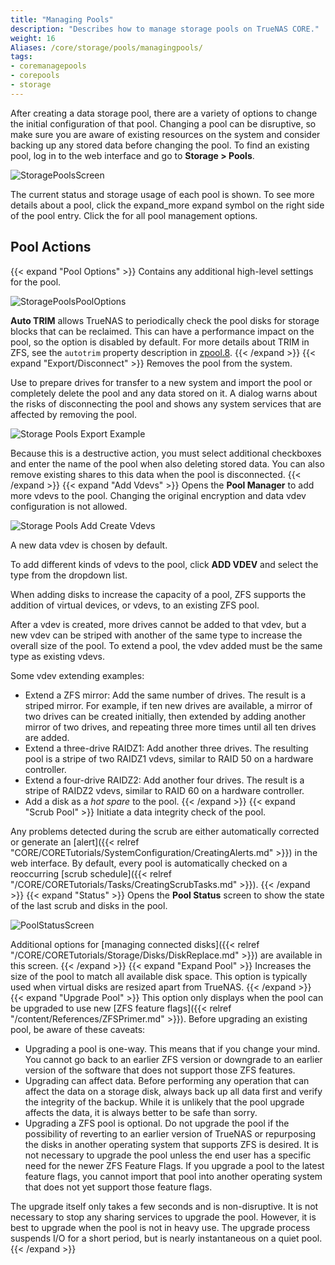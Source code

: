```yaml
---
title: "Managing Pools"
description: "Describes how to manage storage pools on TrueNAS CORE."
weight: 16
Aliases: /core/storage/pools/managingpools/
tags:
- coremanagepools
- corepools
- storage
---
```


After creating a data storage pool, there are a variety of options to change the initial configuration of that pool.
Changing a pool can be disruptive, so make sure you are aware of existing resources on the system and consider backing up any stored data before changing the pool.
To find an existing pool, log in to the web interface and go to **Storage > Pools**.

![StoragePoolsScreen](/images/CORE/Storage/StoragePoolsScreen.png "Storage Pools Screen")

The current status and storage usage of each pool is shown.
To see more details about a pool, click the <span class="material-icons-round">expand_more</span> expand symbol on the right side of the pool entry.
Click the <span class="iconify" data-icon="ep:arrow-down-bold"></span> for all pool management options.

## Pool Actions
{{< expand "Pool Options" >}}
Contains any additional high-level settings for the pool.

![StoragePoolsPoolOptions](/images/CORE/Storage/StoragePoolsPoolOptions.png "StoragePoolsPoolOptions")

**Auto TRIM** allows TrueNAS to periodically check the pool disks for storage blocks that can be reclaimed.
This can have a performance impact on the pool, so the option is disabled by default.
For more details about TRIM in ZFS, see the `autotrim` property description in [zpool.8](https://zfsonlinux.org/manpages/0.8.1/man8/zpool.8.html).
{{< /expand >}}
{{< expand "Export/Disconnect" >}}
Removes the pool from the system.

Use to prepare drives for transfer to a new system and import the pool or completely delete the pool and any data stored on it.
A dialog warns about the risks of disconnecting the pool and shows any system services that are affected by removing the pool.

![Storage Pools Export Example](/images/CORE/Storage/StoragePoolsExportExample.png "Storage Pools Export Example")

Because this is a destructive action, you must select additional checkboxes and enter the name of the pool when also deleting stored data.
You can also remove existing shares to this data when the pool is disconnected.
{{< /expand >}}
{{< expand "Add Vdevs" >}}
Opens the **Pool Manager** to add more vdevs to the pool.
Changing the original encryption and data vdev configuration is not allowed.

![Storage Pools Add Create Vdevs](/images/CORE/Storage/StoragePoolsAddCreateVdevs.png "Storage Pools Add Create Vdevs")

A new data vdev is chosen by default.

To add different kinds of vdevs to the pool, click **ADD VDEV** and select the type from the dropdown list.

When adding disks to increase the capacity of a pool, ZFS supports the addition of virtual devices, or vdevs, to an existing ZFS pool.

After a vdev is created, more drives cannot be added to that vdev, but a new vdev can be striped with another of the same type to increase the overall size of the pool.
To extend a pool, the vdev added must be the same type as existing vdevs. 

Some vdev extending examples:

* Extend a ZFS mirror: Add the same number of drives. The result is a striped mirror. 
  For example, if ten new drives are available, a mirror of two drives can be created initially, then extended by adding another mirror of two drives, and repeating three more times until all ten drives are added.
* Extend a three-drive RAIDZ1: Add another three drives. The resulting pool is a stripe of two RAIDZ1 vdevs, similar to RAID 50 on a hardware controller.
* Extend a four-drive RAIDZ2: Add another four drives. The result is a stripe of RAIDZ2 vdevs, similar to RAID 60 on a hardware controller.
* Add a disk as a *hot spare* to the pool.
{{< /expand >}}
{{< expand "Scrub Pool" >}}
Initiate a data integrity check of the pool.

Any problems detected during the scrub are either automatically corrected or generate an [alert]({{< relref "CORE/CORETutorials/SystemConfiguration/CreatingAlerts.md" >}}) in the web interface.
By default, every pool is automatically checked on a reoccurring [scrub schedule]({{< relref "/CORE/CORETutorials/Tasks/CreatingScrubTasks.md" >}}).
{{< /expand >}}
{{< expand "Status" >}}
Opens the **Pool Status** screen to show the state of the last scrub and disks in the pool.

![PoolStatusScreen](/images/CORE/Storage/PoolStatusScreen.png "Storage Pools Status")

Additional options for [managing connected disks]({{< relref "/CORE/CORETutorials/Storage/Disks/DiskReplace.md" >}}) are available in this screen.
{{< /expand >}}
{{< expand "Expand Pool" >}}
Increases the size of the pool to match all available disk space.
This option is typically used when virtual disks are resized apart from TrueNAS.
{{< /expand >}}
{{< expand "Upgrade Pool" >}}
This option only displays when the pool can be upgraded to use new [ZFS feature flags]({{< relref "/content/References/ZFSPrimer.md" >}}).
Before upgrading an existing pool, be aware of these caveats:

* Upgrading a pool is one-way. This means that if you change your mind. 
  You cannot go back to an earlier ZFS version or downgrade to an earlier version of the software that does not support those ZFS features.
* Upgrading can affect data. Before performing any operation that can affect the data on a storage disk, always back up all data first and verify the integrity of the backup. 
  While it is unlikely that the pool upgrade affects the data, it is always better to be safe than sorry.
* Upgrading a ZFS pool is optional. Do not upgrade the pool if the possibility of reverting to an earlier version of TrueNAS or repurposing the disks in another operating system that supports ZFS is desired. 
  It is not necessary to upgrade the pool unless the end user has a specific need for the newer ZFS Feature Flags. 
  If you upgrade a pool to the latest feature flags, you cannot import that pool into another operating system that does not yet support those feature flags.

The upgrade itself only takes a few seconds and is non-disruptive.
It is not necessary to stop any sharing services to upgrade the pool.
However, it is best to upgrade when the pool is not in heavy use.
The upgrade process suspends I/O for a short period, but is nearly instantaneous on a quiet pool.
{{< /expand >}} 
